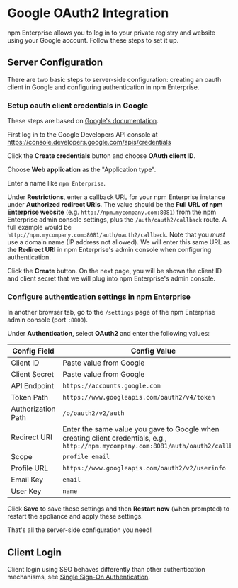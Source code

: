 # Google OAuth2 Integration

npm Enterprise allows you to log in to your private registry and website using your Google account. Follow these steps to set it up.

## Server Configuration

There are two basic steps to server-side configuration: creating an oauth client in Google and configuring authentication in npm Enterprise.

### Setup oauth client credentials in Google

These steps are based on [Google's documentation](https://developers.google.com/identity/protocols/OAuth2WebServer).

First log in to the Google Developers API console at https://console.developers.google.com/apis/credentials

Click the **Create credentials** button and choose **OAuth client ID**.

Choose **Web application** as the "Application type".

Enter a name like `npm Enterprise`.

Under **Restrictions**, enter a callback URL for your npm Enterprise instance under **Authorized redirect URIs**. The value should be the **Full URL of npm Enterprise website** (e.g. `http://npm.mycompany.com:8081`) from the npm Enterprise admin console settings, plus the `/auth/oauth2/callback` route. A full example would be `http://npm.mycompany.com:8081/auth/oauth2/callback`. Note that you _must_ use a domain name (IP address not allowed). We will enter this same URL as the **Redirect URI** in npm Enterprise's admin console when configuring authentication.

Click the **Create** button. On the next page, you will be shown the client ID and client secret that we will plug into npm Enterprise's admin console.

### Configure authentication settings in npm Enterprise

In another browser tab, go to the `/settings` page of the npm Enterprise admin console (port `:8800`).

Under **Authentication**, select **OAuth2** and enter the following values:

| Config Field       | Config Value |
| ------------------ | ------------ |
| Client ID          | Paste value from Google |
| Client Secret      | Paste value from Google |
| API Endpoint       | ```https://accounts.google.com``` |
| Token Path         | ```https://www.googleapis.com/oauth2/v4/token``` |
| Authorization Path | ```/o/oauth2/v2/auth``` |
| Redirect URI       | Enter the same value you gave to Google when creating client credentials, e.g., ```http://npm.mycompany.com:8081/auth/oauth2/callback``` |
| Scope              | ```profile email``` |
| Profile URL        | ```https://www.googleapis.com/oauth2/v2/userinfo``` |
| Email Key          | ```email``` |
| User Key           | ```name``` |

Click **Save** to save these settings and then **Restart now** (when prompted) to restart the appliance and apply these settings.

That's all the server-side configuration you need!

## Client Login

Client login using SSO behaves differently than other authentication mechanisms, see
[Single Sign-On Authentication](/cli/configuration.md#single-sign-on-authentication-saml-oauth-20).
